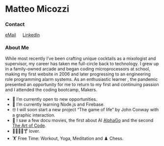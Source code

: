 # Matteo Micozzi
### Contact
[eMail](mailto:micozzimatteo@yahoo.it?subject=[GitHub]) &emsp; [LinkedIn](https://www.linkedin.com/in/matteo-micozzi-31947873/)
### About Me

While most recently I’ve been crafting unique cocktails as a mixologist and supervisor, my career has taken me full-circle back to technology. I grew up in a family-owned arcade and began coding microprocessors at school, making my first website in 2006 and later progressing to an engineering role programming alarm systems. As an enthusiastic learner , the pandemic presented an opportunity for me to return to my first and continuing passion and I attended the coding bootcamp, Makers.

- 🔭 I’m currently open to new opportunities.
- 🌱 I’m currently learning Node.js and Firebase.
- 🤓 I will soon start a new project “The game of life” by John Conway with a graphic interaction.
- 🎥 I saw a few docu movies, the first about AI [AlphaGo](https://youtu.be/WXuK6gekU1Y) and the second [The Art of Code](https://youtu.be/6avJHaC3C2U).
- 🍝🍕🍺🍷🍸 lover.
- 🏋️ Free Time: Workout, Yoga, Meditation and ♟️ Chess.

<!--
### Hi there
- 🔭 I’m currently working on ...
- 🌱 I’m currently learning ...
- 👯 I’m looking to collaborate on ...
- 🤔 I’m looking for help with ...
- 💬 Ask me about ...
- 📫 How to reach me: ...
- 😄 Pronouns: ...
- ⚡ Fun fact: ...
-->
